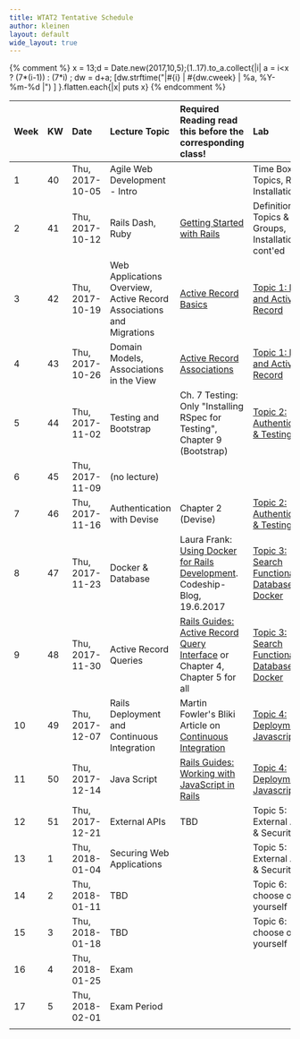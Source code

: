```yaml
---
title: WTAT2 Tentative Schedule
author: kleinen
layout: default
wide_layout: true
---
```



{% comment %}
x = 13;d = Date.new(2017,10,5);(1..17).to_a.collect{|i|  a = i<x ? (7*(i-1)) : (7*i) ; dw = d+a; [dw.strftime("|#{i} | #{dw.cweek} | %a, %Y-%m-%d |") ] }.flatten.each{|x| puts x}
{% endcomment %}




| Week | KW | Date            | Lecture Topic                                                        | Required Reading <span class="attention">read this before the corresponding class!</span>                                                  | Lab                                                                                      |
|:-----|:---|:----------------|:---------------------------------------------------------------------|:-------------------------------------------------------------------------------------------------------------------------------------------|:-----------------------------------------------------------------------------------------|
| 1    | 40 | Thu, 2017-10-05 | Agile Web Development - Intro                                        |                                                                                                                                            | Time Box, Topics, Rails Installation                                                     |
| 2    | 41 | Thu, 2017-10-12 | Rails Dash, Ruby                                                     | [Getting Started with Rails](http://guides.rubyonrails.org/getting_started.html)                                                           | Definition of Topics & Groups, Installation cont'ed                                      |
| 3    | 42 | Thu, 2017-10-19 | Web Applications Overview, Active Record Associations and Migrations | [Active Record Basics](http://guides.rubyonrails.org/active_record_basics.html)                                                            | [Topic 1: Rails and Active Record](../topics/a1-activerecord/)                           |
| 4    | 43 | Thu, 2017-10-26 | Domain Models, Associations in the View                              | [Active Record Associations](http://guides.rubyonrails.org/association_basics.html)                                                        | [Topic 1: Rails and Active Record](../topics/a1-activerecord/)                           |
| 5    | 44 | Thu, 2017-11-02 | Testing and Bootstrap                                                | Ch. 7 Testing: Only "Installing RSpec for Testing",  Chapter 9 (Bootstrap)                                                                 | [Topic 2: Authentication & Testing](../topics/a2-authentication/)                        |
| 6    | 45 | Thu, 2017-11-09 | (no lecture)                                                         |                                                                                                                                            |                                                                                          |
| 7    | 46 | Thu, 2017-11-16 | Authentication with Devise                                           | Chapter 2 (Devise)                                                                                                                         | [Topic 2: Authentication & Testing](../topics/a2-authentication/)                        |
| 8    | 47 | Thu, 2017-11-23 | Docker & Database                                                    | Laura Frank: [Using Docker for Rails Development](https://blog.codeship.com/using-docker-for-rails-development/). Codeship-Blog, 19.6.2017 | [Topic 3: Search Functionality, Database & Docker](../topics/a3-search-database-docker/) |
| 9    | 48 | Thu, 2017-11-30 | Active Record Queries                                                | [Rails Guides: Active Record Query Interface](http://guides.rubyonrails.org/active_record_querying.html) or Chapter 4, Chapter 5 for all   | [Topic 3: Search Functionality, Database & Docker](../topics/a3-search-database-docker/) |
| 10   | 49 | Thu, 2017-12-07 | Rails Deployment and Continuous Integration                          | Martin Fowler's Bliki Article on [Continuous Integration](https://martinfowler.com/articles/continuousIntegration.html)                    | [Topic 4: Deployment & Javascript](../topics/a4-ci-cd-javascript/)                       |
| 11   | 50 | Thu, 2017-12-14 | Java Script                                                          | [Rails Guides: Working with JavaScript in Rails](http://guides.rubyonrails.org/working_with_javascript_in_rails.html#turbolinks)           | [Topic 4: Deployment & Javascript](../topics/a4-ci-cd-javascript/)                       |
| 12   | 51 | Thu, 2017-12-21 | External APIs                                                        | TBD                                                                                                                                        | Topic 5: External APIs & Security                                                        |
| 13   | 1  | Thu, 2018-01-04 | Securing Web Applications                                            |                                                                                                                                            | Topic 5: External APIs & Security                                                        |
| 14   | 2  | Thu, 2018-01-11 | TBD                                                                  |                                                                                                                                            | Topic 6: choose one yourself                                                             |
| 15   | 3  | Thu, 2018-01-18 | TBD                                                                  |                                                                                                                                            | Topic 6: choose one yourself                                                             |
| 16   | 4  | Thu, 2018-01-25 | Exam                                                                 |                                                                                                                                            |                                                                                          |
| 17   | 5  | Thu, 2018-02-01 | Exam Period                                                          |                                                                                                                                            |                                                                                          |
|      |    |                 |                                                                      |                                                                                                                                            |                                                                                          |
